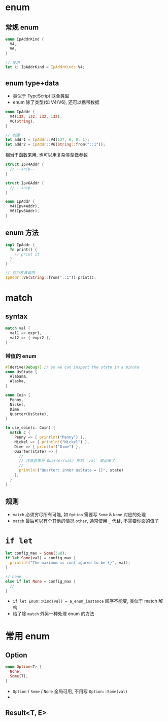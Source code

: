 # enum

## 常规 enum

```rust
enum IpAddrKind {
  V4,
  V6,
}

// 使用
let k: IpAddrKind = IpAddrKind::V4;
```

## enum type+data

- 类似于 TypeScript 联合类型
- enum 除了类型(如 V4/V6), 还可以携带数据

```rust
enum IpAddr {
  V4(i32, i32, i32, i32),
  V6(String),
}

// 创建
let addr1 = IpAddr::V4(127, 0, 0, 1);
let addr2 = IpAddr::V6(String::from("::1"));
```

相当于函数来用, 也可以用复杂类型做参数

```rust
struct Ipv4Addr {
  // --snip--
}

struct Ipv6Addr {
  // --snip--
}

enum IpAddr {
  V4(Ipv4Addr),
  V6(Ipv6Addr),
}
```

## enum 方法

```rust
impl IpAddr {
  fn print() {
    // print it
  }
}

// 作为方法调用
IpAddr::V6(String::from("::1")).print();
```

# match

## syntax

```rust
match val {
  val1 => expr1,
  val2 => { expr2 },
}
```

### 带值的 enum

```rust
#[derive(Debug)] // so we can inspect the state in a minute
enum UsState {
  Alabama,
  Alaska,
}

enum Coin {
  Penny,
  Nickel,
  Dime,
  Quarter(UsState),
}

fn use_coin(c: Coin) {
  match c {
    Penny => { println!("Penny") },
    Nickel => { println!("Nickel") },
    Dime => { println!("Dime") },
    Quarter(state) => {
      //
      // 注意这里将 Quarter(val) 中的 `val` 取出来了
      //
      println!("Quarter: inner usState = {}", state)
    },
  }
}

```

## 规则

- `match` 必须穷尽所有可能, 如 `Option` 需要写 `Some` & `None` 对应的处理
- `match` 最后可以有个其他的情况 `other`, 通常使用 `_` 代替, 不需要你面的值了

# `if let`

```rust
let config_max = Some(3u8);
if let Some(val) = config_max {
  println!("The maximum is conf`igured to be {}", val);
}

// none
else if let None = config_max {
  //
}
```

- `if let Enum::Kind(val) = a_enum_instance` 顺序不能变, 类似于 match 解构
- 给了除 `match` 外另一种处理 enum 的方法

# 常用 enum

## Option<T>

```rust
enum Option<T> {
  None,
  Some(T),
}
```

- `Option` / `Some` / `None` 全局可用, 不用写 `Option::Some(val)`
-

## Result<T, E>

